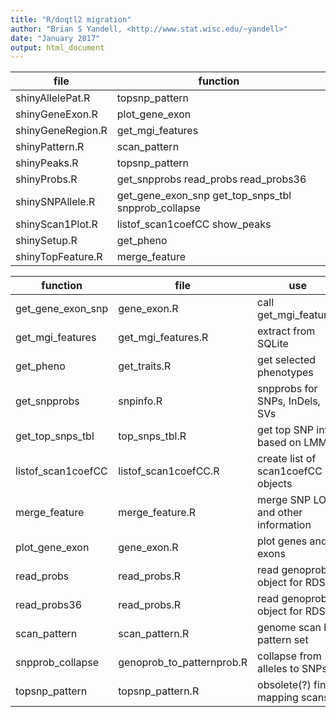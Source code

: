```yaml
---
title: "R/doqtl2 migration"
author: "Brian S Yandell, <http://www.stat.wisc.edu/~yandell>"
date: "January 2017"
output: html_document
---
```


file              | function
----------------- | --------
shinyAllelePat.R |topsnp_pattern 
shinyGeneExon.R |plot_gene_exon
shinyGeneRegion.R |get_mgi_features
shinyPattern.R |scan_pattern
shinyPeaks.R |topsnp_pattern
shinyProbs.R |get_snpprobs read_probs read_probs36
shinySNPAllele.R |get_gene_exon_snp get_top_snps_tbl snpprob_collapse
shinyScan1Plot.R |listof_scan1coefCC show_peaks
shinySetup.R |get_pheno
shinyTopFeature.R |merge_feature

function          | file | use
----------------- | -------- | --------
get_gene_exon_snp | gene_exon.R | call get_mgi_features
get_mgi_features  | get_mgi_features.R | extract from SQLite
get_pheno         | get_traits.R | get selected phenotypes
get_snpprobs      | snpinfo.R   | snpprobs for SNPs, InDels, SVs
get_top_snps_tbl  | top_snps_tbl.R | get top SNP info based on LMMs
listof_scan1coefCC | listof_scan1coefCC.R | create list of scan1coefCC objects
merge_feature     | merge_feature.R | merge SNP LOD and other information
plot_gene_exon    | gene_exon.R | plot genes and exons
read_probs        | read_probs.R | read genoprob object for RDS
read_probs36      | read_probs.R | read genoprob object for RDS
scan_pattern      | scan_pattern.R | genome scan by pattern set
snpprob_collapse  | genoprob_to_patternprob.R | collapse from alleles to SNPs
topsnp_pattern    | topsnp_pattern.R | obsolete(?) fine mapping scans


